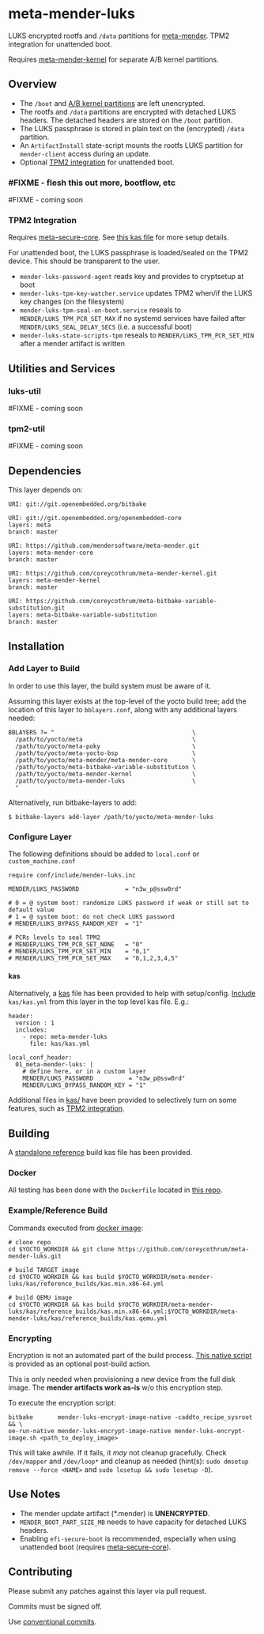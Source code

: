 # meta-mender-luks
LUKS encrypted rootfs and ``/data`` partitions for [meta-mender](https://github.com/mendersoftware/meta-mender). TPM2 integration for unattended boot.

Requires [meta-mender-kernel](https://github.com/coreycothrum/meta-mender-kernel) for separate A/B kernel partitions.

## Overview
* The ``/boot`` and [A/B kernel partitions](https://github.com/coreycothrum/meta-mender-kernel) are left unencrypted.
* The rootfs and ``/data`` partitions are encrypted with detached LUKS headers. The detached headers are stored on the ``/boot`` partition.
* The LUKS passphrase is stored in plain text on the (encrypted) ``/data`` partition.
* An ``ArtifactInstall`` state-script mounts the rootfs LUKS partition for ``mender-client`` access during an update.
* Optional [TPM2 integration](#tpm2-integration) for unattended boot.

### #FIXME - flesh this out more, bootflow, etc
\#FIXME - coming soon

### TPM2 Integration
Requires [meta-secure-core](https://github.com/jiazhang0/meta-secure-core). See [this kas file](kas/kas.tpm2.yml) for more setup details.

For unattended boot, the LUKS passphrase is loaded/sealed on the TPM2 device. This should be transparent to the user.
* ``mender-luks-password-agent`` reads key and provides to cryptsetup at boot
* ``mender-luks-tpm-key-watcher.service`` updates TPM2 when/if the LUKS key changes (on the filesystem)
* ``mender-luks-tpm-seal-on-boot.service`` reseals to ``MENDER/LUKS_TPM_PCR_SET_MAX`` if no systemd services have failed after ``MENDER/LUKS_SEAL_DELAY_SECS`` (i.e. a successful boot)
* ``mender-luks-state-scripts-tpm`` reseals to ``MENDER/LUKS_TPM_PCR_SET_MIN`` after a mender artifact is written

## Utilities and Services
### luks-util
\#FIXME - coming soon

### tpm2-util
\#FIXME - coming soon

## Dependencies
This layer depends on:

    URI: git://git.openembedded.org/bitbake

    URI: git://git.openembedded.org/openembedded-core
    layers: meta
    branch: master

    URI: https://github.com/mendersoftware/meta-mender.git
    layers: meta-mender-core
    branch: master

    URI: https://github.com/coreycothrum/meta-mender-kernel.git
    layers: meta-mender-kernel
    branch: master

    URI: https://github.com/coreycothrum/meta-bitbake-variable-substitution.git
    layers: meta-bitbake-variable-substitution
    branch: master

## Installation
### Add Layer to Build
In order to use this layer, the build system must be aware of it.

Assuming this layer exists at the top-level of the yocto build tree; add the location of this layer to ``bblayers.conf``, along with any additional layers needed:

    BBLAYERS ?= "                                       \
      /path/to/yocto/meta                               \
      /path/to/yocto/meta-poky                          \
      /path/to/yocto/meta-yocto-bsp                     \
      /path/to/yocto/meta-mender/meta-mender-core       \
      /path/to/yocto/meta-bitbake-variable-substitution \
      /path/to/yocto/meta-mender-kernel                 \
      /path/to/yocto/meta-mender-luks                   \
      "

Alternatively, run bitbake-layers to add:

    $ bitbake-layers add-layer /path/to/yocto/meta-mender-luks

### Configure Layer
The following definitions should be added to ``local.conf`` or ``custom_machine.conf``

    require conf/include/mender-luks.inc

    MENDER/LUKS_PASSWORD             = "n3w_p@ssw0rd"

    # 0 = @ system boot: randomize LUKS password if weak or still set to default value
    # 1 = @ system boot: do not check LUKS password
    # MENDER/LUKS_BYPASS_RANDOM_KEY  = "1"

    # PCRs levels to seal TPM2
    # MENDER/LUKS_TPM_PCR_SET_NONE   = "0"
    # MENDER/LUKS_TPM_PCR_SET_MIN    = "0,1"
    # MENDER/LUKS_TPM_PCR_SET_MAX    = "0,1,2,3,4,5"

#### kas
Alternatively, a [kas](https://github.com/siemens/kas) file has been provided to help with setup/config. [Include](https://kas.readthedocs.io/en/latest/userguide.html#including-configuration-files-from-other-repos) `kas/kas.yml` from this layer in the top level kas file. E.g.:

    header:
      version : 1
      includes:
        - repo: meta-mender-luks
          file: kas/kas.yml

    local_conf_header:
      01_meta-mender-luks: |
        # define here, or in a custom layer
        MENDER/LUKS_PASSWORD          = "n3w_p@ssw0rd"
        MENDER/LUKS_BYPASS_RANDOM_KEY = "1"

Additional files in [kas/](kas/) have been provided to selectively turn on some features, such as [TPM2 integration](#tpm2-integration).

## Building
A [standalone reference](kas/reference_builds/kas.min.x86-64.yml) build kas file has been provided.

### Docker
All testing has been done with the `Dockerfile` located in [this repo](https://github.com/coreycothrum/yocto-builder-docker).

### Example/Reference Build
Commands executed from [docker image](https://github.com/coreycothrum/meta-mender-luks#docker):

    # clone repo
    cd $YOCTO_WORKDIR && git clone https://github.com/coreycothrum/meta-mender-luks.git

    # build TARGET image
    cd $YOCTO_WORKDIR && kas build $YOCTO_WORKDIR/meta-mender-luks/kas/reference_builds/kas.min.x86-64.yml

    # build QEMU image
    cd $YOCTO_WORKDIR && kas build $YOCTO_WORKDIR/meta-mender-luks/kas/reference_builds/kas.min.x86-64.yml:$YOCTO_WORKDIR/meta-mender-luks/kas/reference_builds/kas.qemu.yml

### Encrypting
Encryption is not an automated part of the build process. [This native script](recipes-core/mender-luks-encrypt-image/files/mender-luks-encrypt-image.sh) is provided as an optional post-build action.

This is only needed when provisioning a new device from the full disk image. The **mender artifacts work as-is** w/o this encryption step.

To execute the encryption script:

    bitbake       mender-luks-encrypt-image-native -caddto_recipe_sysroot       && \
    oe-run-native mender-luks-encrypt-image-native mender-luks-encrypt-image.sh <path_to_deploy_image>

This will take awhile. If it fails, it *may* not cleanup gracefully. Check `/dev/mapper` and `/dev/loop*` and cleanup as needed
(hint(s): `sudo dmsetup remove --force <NAME>` and `sudo losetup && sudo losetup -D`).

## Use Notes
* The mender update artifact (\*.mender) is **UNENCRYPTED**.
* ``MENDER_BOOT_PART_SIZE_MB`` needs to have capacity for detached LUKS headers.
* Enabling ``efi-secure-boot`` is recommended, especially when using unattended boot (requires [meta-secure-core](https://github.com/jiazhang0/meta-secure-core)).

## Contributing
Please submit any patches against this layer via pull request.

Commits must be signed off.

Use [conventional commits](https://www.conventionalcommits.org/).
